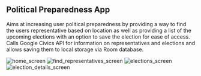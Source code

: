 ## Political Preparedness App

Aims at increasing user political preparedness by providing a way to find the users representative based on location as well as providing a list of the upcoming elections with an option to save the election for ease of access. Calls Google Civics API for information on representatives and elections and allows saving them to local storage via Room database.

![home_screen](https://user-images.githubusercontent.com/46208209/158476624-5b5fc862-e255-4944-a8ff-3cee6f6936b2.png)
![find_representatives_screen](https://user-images.githubusercontent.com/46208209/158476644-1794c401-99bf-4d8c-bdaf-a7e759d944c1.png)
![elections_screen](https://user-images.githubusercontent.com/46208209/158476654-e46fc13b-5c7b-4b08-88be-02bc0cd67618.png)
![election_details_screen](https://user-images.githubusercontent.com/46208209/158476662-388a42ea-38e4-41b9-862d-158937219ca9.png)

